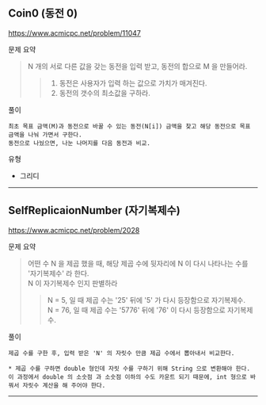 ## Coin0 (동전 0)
https://www.acmicpc.net/problem/11047

문제 요약
> N 개의 서로 다른 값을 갖는 동전을 입력 받고, 동전의 합으로 M 을 만들어라.
>> 1. 동전은 사용자가 입력 하는 값으로 가치가 매겨진다.  
>> 2. 동전의 갯수의 최소값을 구하라.



풀이
~~~
최초 목표 금액(M)과 동전으로 바꿀 수 있는 동전(N[i]) 금액을 찾고 해당 동전으로 목표 금액을 나눠 가면서 구한다.
동전으로 나눴으면, 나눈 나머지를 다음 동전과 비교.   
~~~


유형
* 그리디

---

## SelfReplicaionNumber (자기복제수)
https://www.acmicpc.net/problem/2028

문제 요약
> 어떤 수 N 을 제곱 했을 때, 해당 제곱 수에 뒷자리에 N 이 다시 나타나는 수를 '자기복제수' 라 한다.  
N 이 자기복제수 인지 판별하라
>> N = 5, 일 때 제곱 수는 '25' 뒤에 '5' 가 다시 등장함으로 자기복제수.  
>> N = 76, 일 때 제곱 수는 '5776' 뒤에 '76' 이 다시 등장함으로 자기복제수.

풀이
~~~
제곱 수를 구한 후, 입력 받은 'N' 의 자릿수 만큼 제곱 수에서 뽑아내서 비교한다.

* 제곱 수를 구하면 double 형인데 자릿 수를 구하기 위해 String 으로 변환해야 한다. 
이 과정에서 double 의 소숫점 과 소숫점 이하의 수도 카운트 되기 때문에, int 형으로 바꿔서 자릿수 계산을 해 주어야 한다.  
~~~ 

---

